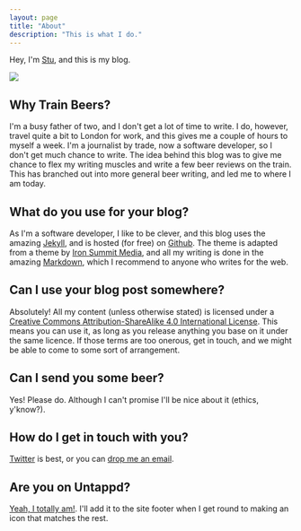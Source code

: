 ```yaml
---
layout: page
title: "About"
description: "This is what I do."
---
```


Hey, I'm [Stu](http://twitter.com/pezholio), and this is my blog.

![](https://avatars0.githubusercontent.com/u/109774?v=3&s=460)

## Why Train Beers?

I'm a busy father of two, and I don't get a lot of time to write. I do, however, travel quite a bit to London for work, and this gives me a couple of hours to myself a week. I'm a journalist by trade, now a software developer, so I don't get much chance to write. The idea behind this blog was to give me chance to flex my writing muscles and write a few beer reviews on the train. This has branched out into more general beer writing, and led me to where I am today.

## What do you use for your blog?

As I'm a software developer, I like to be clever, and this blog uses the amazing [Jekyll](http://jekyllrb.com), and is hosted (for free) on [Github](github.com/pezholio/train-beers). The theme is adapted from a theme by [Iron Summit Media](https://github.com/IronSummitMedia/startbootstrap-clean-blog-jekyll), and all my writing is done in the amazing [Markdown](https://daringfireball.net/projects/markdown/), which I recommend to anyone who writes for the web.

## Can I use your blog post somewhere?

Absolutely! All my content (unless otherwise stated) is licensed under a [Creative Commons Attribution-ShareAlike 4.0 International License](http://creativecommons.org/licenses/by-sa/4.0/). This means you can use it, as long as you release anything you base on it under the same licence. If those terms are too onerous, get in touch, and we might be able to come to some sort of arrangement.

## Can I send you some beer?

Yes! Please do. Although I can't promise I'll be nice about it (ethics, y'know?).

## How do I get in touch with you?

[Twitter](http://twitter.com/train_beers) is best, or you can [drop me an email](mailto:pezholio+trainbeers@gmail.com).

## Are you on Untappd?

[Yeah, I totally am!](http://untappd.com/pezholio). I'll add it to the site footer when I get round to making an icon that matches the rest.

